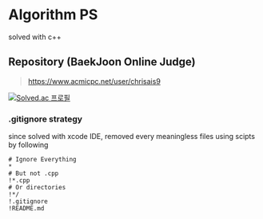 # Algorithm PS
solved with c++

## Repository (BaekJoon Online Judge)
> https://www.acmicpc.net/user/chrisais9

[![Solved.ac 프로필](http://mazassumnida.wtf/api/v2/generate_badge?boj=chrisais9)](https://solved.ac/chrisais9)

### .gitignore strategy 
since solved with xcode IDE, removed every meaningless files using scipts by following
```
# Ignore Everything
*
# But not .cpp
!*.cpp
# Or directories
!*/
!.gitignore
!README.md
```
